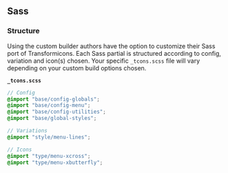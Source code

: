 ## Sass

### Structure
Using the custom builder authors have the option to customize their Sass port of Transformicons.
Each Sass partial is structured according to config, variation and icon(s) chosen. Your specific ``_tcons.scss`` file will vary depending on your custom build
options chosen.

<code>**_tcons.scss**</code>
```scss
// Config
@import "base/config-globals";
@import "base/config-menu";
@import "base/config-utilities";
@import "base/global-styles";

// Variations
@import "style/menu-lines";

// Icons
@import "type/menu-xcross";
@import "type/menu-xbutterfly";
```